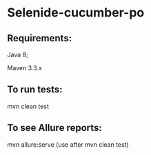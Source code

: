 # Selenide-cucumber-po

## Requirements:
Java 8;

Maven 3.3.x

## To run tests:

mvn clean test

## To see Allure reports:

mvn allure:serve (use after mvn clean test)
